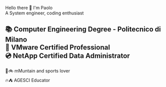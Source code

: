 Hello there 👋 I'm Paolo  
A System engineer, coding enthusiast  

📚 Computer Engineering Degree - Politecnico di Milano  
🔮 VMware Certified Professional  
💿 NetApp Certified Data Administrator  
-----------
🌄🚲 mMuntain and sports lover  
🔥⛺ AGESCI Educator  
